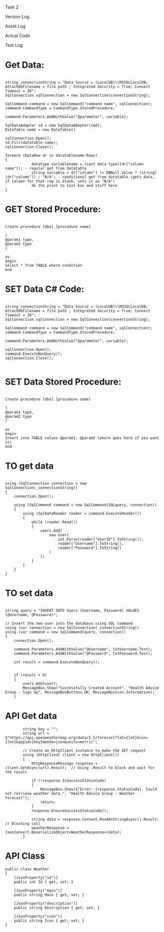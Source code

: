 Task 2 

Version Log

Asset Log

Actual Code

Test Log

# Get Data:
```

string connectionString = "Data Source = (LocalDB)\\MSSQLLocalDB; AttachDbFilename = file path ; Integrated Security = True; Connect Timeout = 30"; 
SqlConnection sqlConnection = new SqlConnection(connectionString);
 
SqlCommand command = new SqlCommand("command name", sqlConnection); 
command.CommandType = CommandType.StoredProcedure;
 
command.Parameters.AddWithValue("@parameter", variable);
 
SqlDataAdapter sd = new SqlDataAdapter(cmd);
DataTable name = new DataTable()
 
sqlConnection.Open(); 
sd.Fill(datatable name); 
sqlConnection.Close();
 
foreach (DataRow dr in datatablename.Rows) 
{
            datatype variablename = (cast data type)(dr["column name"]); - regular get from datatable
            string variable = dr["column"] != DBNull.Value ? (string)(dr["column"]) : "N/A"; - conditional get from datatable (gets data, if column for that row is blank, sets it as "N/A")
            do the print to text box and stuff here
}
 ```

# GET Stored Procedure:
```

Create procedure [dbo].[procedure name]
 
( 
@param1 type, 
@param2 type 
)
 
as 
begin 
Select * from TABLE where condition
end
```

# SET Data C# Code:
```

string connectionString = "Data Source = (LocalDB)\\MSSQLLocalDB; AttachDbFilename = file path ; Integrated Security = True; Connect Timeout = 30"; 
SqlConnection sqlConnection = new SqlConnection(connectionString);
 
SqlCommand command = new SqlCommand("command name", sqlConnection); 
command.CommandType = CommandType.StoredProcedure;
 
command.Parameters.AddWithValue("@parameter", variable);
 
sqlConnection.Open(); 
command.ExecuteNonQuery(); 
sqlConnection.Close();
 
 ```

# SET Data Stored Procedure:
```

Create procedure [dbo].[procedure name]
 
( 
@param1 type, 
@param2 type 
)
 
as 
begin 
Insert into TABLE values @param1, @param2 (where goes here if you want it)
end
```

# TO get data
```

using (SqlConnection connection = new SqlConnection(_connectionString))
{
    connection.Open();

    using (SqlCommand command = new SqlCommand(SQLquery, connection))
    {
        using (SqlDataReader reader = command.ExecuteReader())
        {
            while (reader.Read())
            {
                users.Add(
                    new User(
                        int.Parse(reader["UserID"].ToString()), 
                        reader["Username"].ToString(), 
                        reader["Password"].ToString()
                    )
                );
            }
        }
    }
}
```

# TO set data
```

string query = "INSERT INTO Users (Username, Password) VALUES (@Username, @Password)";

// Insert the new user into the database using SQL command
using (var connection = new SqlConnection(_connectionString))
using (var command = new SqlCommand(query, connection))
{
    connection.Open(); 

    command.Parameters.AddWithValue("@Username", txtUsername.Text);
    command.Parameters.AddWithValue("@Password", txtPassword.Text);

    int result = command.ExecuteNonQuery();

   
    if (result > 0)
    {
        users.Add(user); 
        MessageBox.Show("Successfully Created Account", "Health Advice Group - Sign Up", MessageBoxButtons.OK, MessageBoxIcon.Information);
    }
```

# API Get data

            string key = "";
            string url = $"https://api.openweathermap.org/data/2.5/forecast?lat={lat}&lon={lon}&appid={key}&mode=json&units=metric";

            // Create an HttpClient instance to make the GET request
            using (HttpClient client = new HttpClient())
            {
                HttpResponseMessage response = client.GetAsync(url).Result;  // Using .Result to block and wait for the result

                if (!response.IsSuccessStatusCode)
                {
                    MessageBox.Show($"Error: {response.StatusCode}. Could not retrieve weather data.", "Health Advice Group - Weather Forecast");
                    return;
                }
                response.EnsureSuccessStatusCode();

                string data = response.Content.ReadAsStringAsync().Result;  // Blocking call
                weatherResponse = JsonConvert.DeserializeObject<WeatherResponse>(data);
            }


# API Class

    public class Weather
    {
        [JsonProperty("id")]
        public int Id { get; set; }

        [JsonProperty("main")]
        public string Main { get; set; }

        [JsonProperty("description")]
        public string Description { get; set; }

        [JsonProperty("icon")]
        public string Icon { get; set; }
    }
